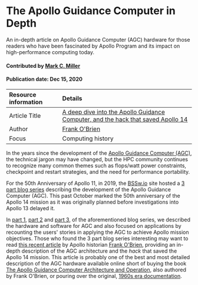 # The Apollo Guidance Computer in Depth

<!-- deck text start -->
An in-depth article on Apollo Guidance Computer (AGC) hardware for those readers who have been fascinated by Apollo Program and its impact on high-performance computing today.
<!-- deck text end --> 

#### Contributed by [Mark C. Miller](http://github.com/markcmiller86 "Mark C. Miller")
#### Publication date: Dec 15, 2020

Resource information | Details
:--- | :--- 
Article Title | [A deep dive into the Apollo Guidance Computer, and the hack that saved Apollo 14](https://arstechnica.com/science/2020/01/a-deep-dive-into-the-apollo-guidance-computer-and-the-hack-that-saved-apollo-14/)
Author | [Frank O'Brien](https://www.hq.nasa.gov/alsj/franko.html)
Focus | Computing history

In the years since the development of the [Apollo Guidance Computer (AGC)](https://en.wikipedia.org/wiki/Apollo_Guidance_Computer), the technical jargon may have changed, but the HPC community continues to recognize many common themes such as flops/watt power constraints, checkpoint and restart strategies, and the need for performance portability.

For the 50th Anniversary of Apollo 11, in 2019, the [BSSw.io](https://bssw.io) site hosted a [3 part blog series](https://bssw.io/blog_posts/celebrating-apollo-s-50th-anniversary-when-100-flops-watt-was-a-giant-leap) describing the development of the Apollo Guidance Computer (AGC). This past October marked the 50th anniversary of the Apollo 14 mission as it was originally planned before investigations into Apollo 13 delayed it.

In [part 1](https://bssw.io/blog_posts/celebrating-apollo-s-50th-anniversary-when-100-flops-watt-was-a-giant-leap), [part 2](https://bssw.io/blog_posts/celebrating-apollo-s-50th-anniversary-the-oldest-code-on-github) and [part 3](https://bssw.io/blog_posts/celebrating-apollo-s-50th-anniversary-users-stories-from-space), of the aforementioned blog series, we described the hardware and software for AGC and also focused on applications by recounting the users' stories in applying the AGC to achieve Apollo mission objectives. Those who found the 3 part blog series interesting may want to read [this recent article](https://arstechnica.com/science/2020/01/a-deep-dive-into-the-apollo-guidance-computer-and-the-hack-that-saved-apollo-14/) by Apollo historian [Frank O'Brien](https://www.hq.nasa.gov/alsj/franko.html), providing an in-depth description of the AGC architecture and the *hack* that saved the Apollo 14 mission. 
This article is probably one of the best and most detailed description of the AGC hardware available online short of buying the book [The Apollo Guidance Computer Architecture and Operation](https://www.springer.com/gp/book/9781441908766), also authored by Frank O'Brien, or pouring over the original, [1960s era documentation](https://www.ibiblio.org/apollo/).

<!---
Publish: yes
Categories: performance, planning
Topics: design, performance portability
Pinned: no
--->


